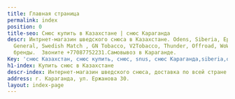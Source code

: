 ```yaml
---
title: Главная страница
permalink: index
position: 0
title-seo: Снюс купить в Казахстане | снюс Караганда
descr: Интрнет-магазин шведского снюса в Казахстане. Odens, Siberia, Epok, Thunder,
  General, Swedish Match , GN Tobacco, V2Tobacco, Thunder, Offroad, WoW , и другие
  бренды.  Звоните +77087752231.Самовывоз в Караганде.
Key: 'снюс Казахстан, снюс купить, снюс, snus, снюс Караганда,siberia,odens,thunder,killa,nicopods, '
h1-index: Купить снюс в Казахстане
descr-index: Интернет-магазин шведского снюса, доставка по всей стране.
address: г. Караганда, ул. Ержанова 30.
layout: index-page
---
```


